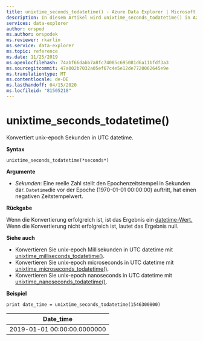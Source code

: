```yaml
---
title: unixtime_seconds_todatetime() - Azure Data Explorer | Microsoft Docs
description: In diesem Artikel wird unixtime_seconds_todatetime() in Azure Data Explorer beschrieben.
services: data-explorer
author: orspod
ms.author: orspodek
ms.reviewer: rkarlin
ms.service: data-explorer
ms.topic: reference
ms.date: 11/25/2019
ms.openlocfilehash: 74abf66dabb7a8fc74085c695081d6a11bfdf3a3
ms.sourcegitcommit: 47a002b7032a05ef67c4e5e12de7720062645e9e
ms.translationtype: MT
ms.contentlocale: de-DE
ms.lasthandoff: 04/15/2020
ms.locfileid: "81505218"
---
```

# <a name="unixtime_seconds_todatetime"></a>unixtime_seconds_todatetime()

Konvertiert unix-epoch Sekunden in UTC datetime.

**Syntax**

`unixtime_seconds_todatetime(*seconds*)`

**Argumente**

* *Sekunden*: Eine reelle Zahl stellt den Epochenzeitstempel in Sekunden dar. `Datetime`die vor der Epoche (1970-01-01 00:00:00) auftritt, hat einen negativen Zeitstempelwert.

**Rückgabe**

Wenn die Konvertierung erfolgreich ist, ist das Ergebnis ein [datetime-Wert.](./scalar-data-types/datetime.md) Wenn die Konvertierung nicht erfolgreich ist, lautet das Ergebnis null.

**Siehe auch**

* Konvertieren Sie unix-epoch Millisekunden in UTC datetime mit [unixtime_milliseconds_todatetime()](unixtime-milliseconds-todatetimefunction.md).
* Konvertieren Sie unix-epoch microseconds in UTC datetime mit [unixtime_microseconds_todatetime()](unixtime-microseconds-todatetimefunction.md).
* Konvertieren Sie unix-epoch nanoseconds in UTC datetime mit [unixtime_nanoseconds_todatetime()](unixtime-nanoseconds-todatetimefunction.md).

**Beispiel**

```kusto
print date_time = unixtime_seconds_todatetime(1546300800)
```

|Date_time|
|---|
|2019-01-01 00:00:00.0000000|